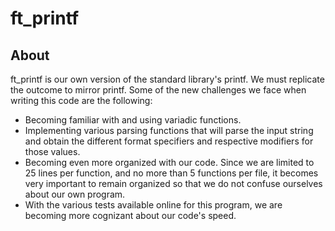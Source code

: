 # ft_printf
## About

ft_printf is our own version of the standard library's printf. We must replicate the outcome to mirror printf. Some of the new challenges we face when writing this code are the following:
* Becoming familiar with and using variadic functions.
* Implementing various parsing functions that will parse the input string and obtain the different format specifiers and respective modifiers for those values.
* Becoming even more organized with our code. Since we are limited to 25 lines per function, and no more than 5 functions per file, it becomes very important to remain organized so that we do not confuse ourselves about our own program.
* With the various tests available online for this program, we are becoming more cognizant about our code's speed.